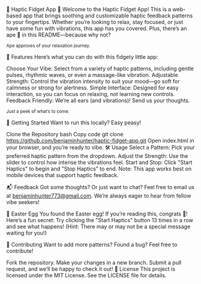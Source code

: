 🐒 Haptic Fidget App 🐒
Welcome to the Haptic Fidget App! This is a web-based app that brings soothing and customizable haptic feedback patterns to your fingertips. Whether you’re looking to relax, stay focused, or just have some fun with vibrations, this app has you covered. Plus, there’s an ape 🦍 in this README—because why not?


<sub>Ape approves of your relaxation journey.</sub>

🍃 Features
Here’s what you can do with this fidgety little app:

Choose Your Vibe: Select from a variety of haptic patterns, including gentle pulses, rhythmic waves, or even a massage-like vibration.
Adjustable Strength: Control the vibration intensity to suit your mood—go soft for calmness or strong for alertness.
Simple Interface: Designed for easy interaction, so you can focus on relaxing, not learning new controls.
Feedback Friendly: We’re all ears (and vibrations)! Send us your thoughts.


<sub>Just a peek of what’s to come.</sub>

🚀 Getting Started
Want to run this locally? Easy peasy!

Clone the Repository
bash
Copy code
git clone https://github.com/benjaminhunter/haptic-fidget-app.git
Open index.html in your browser, and you’re ready to vibe.
🛠️ Usage
Select a Pattern: Pick your preferred haptic pattern from the dropdown.
Adjust the Strength: Use the slider to control how intense the vibrations feel.
Start and Stop: Click "Start Haptics" to begin and "Stop Haptics" to end.
Note: This app works best on mobile devices that support haptic feedback.

📬 Feedback
Got some thoughts? Or just want to chat? Feel free to email us at benjaminhunter773@gmail.com. We’re always eager to hear from fellow vibe seekers!

🐣 Easter Egg
You found the Easter egg! If you’re reading this, congrats 🎉! Here’s a fun secret: Try clicking the "Start Haptics" button 13 times in a row and see what happens! (Hint: There may or may not be a special message waiting for you!)

🤝 Contributing
Want to add more patterns? Found a bug? Feel free to contribute!

Fork the repository.
Make your changes in a new branch.
Submit a pull request, and we’ll be happy to check it out!
📜 License
This project is licensed under the MIT License. See the LICENSE file for details.

